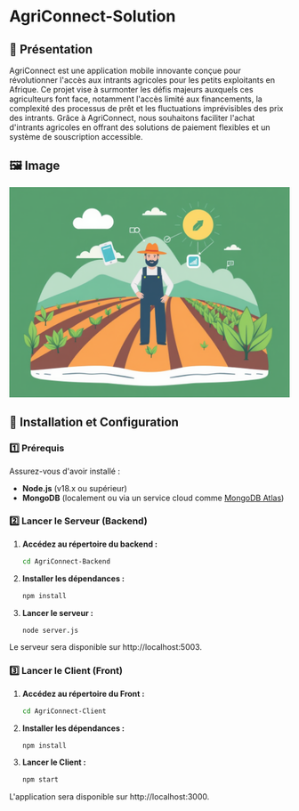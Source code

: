 # AgriConnect-Solution

## 📌 Présentation
AgriConnect est une application mobile innovante conçue pour révolutionner l'accès aux intrants agricoles pour les petits exploitants en Afrique. Ce projet vise à surmonter les défis majeurs auxquels ces agriculteurs font face, notamment l'accès limité aux financements, la complexité des processus de prêt et les fluctuations imprévisibles des prix des intrants. Grâce à AgriConnect, nous souhaitons faciliter l'achat d'intrants agricoles en offrant des solutions de paiement flexibles et un système de souscription accessible.

## 🖼️ Image
![Agriculture](./agriconnect.png)

## 🚀 Installation et Configuration

### 1️⃣ Prérequis  
Assurez-vous d'avoir installé :  
- **Node.js** (v18.x ou supérieur)  
- **MongoDB** (localement ou via un service cloud comme [MongoDB Atlas](https://www.mongodb.com/cloud/atlas))

### 2️⃣ Lancer le Serveur (Backend)

1. **Accédez au répertoire du backend :**
   ```bash
   cd AgriConnect-Backend

2. **Installer les dépendances :**
    ```bash
   npm install

3. **Lancer le serveur :**
    ```bash
   node server.js

Le serveur sera disponible sur http://localhost:5003.

### 3️⃣ Lancer le Client (Front)

1. **Accédez au répertoire du Front :**
   ```bash
   cd AgriConnect-Client

2. **Installer les dépendances :**
    ```bash
   npm install

3. **Lancer le Client :**
    ```bash
   npm start

L'application sera disponible sur http://localhost:3000.

